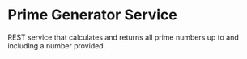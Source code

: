 # Prime Generator Service

REST service that calculates and returns all prime numbers up to and including a number provided.